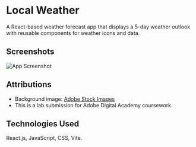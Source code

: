 # Local Weather

A React-based weather forecast app that displays a 5-day weather outlook with reusable components for weather icons and data.

## Screenshots

![App Screenshot](./public/screenshot.png)

## Attributions

* Background image: [Adobe Stock Images](https://stock.adobe.com/)
* This is a lab submission for Adobe Digital Academy coursework.

## Technologies Used

React.js, JavaScript, CSS, Vite.